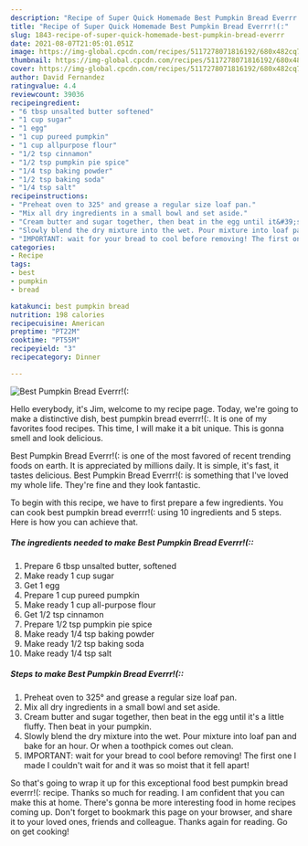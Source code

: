 ```yaml
---
description: "Recipe of Super Quick Homemade Best Pumpkin Bread Everrr!(:"
title: "Recipe of Super Quick Homemade Best Pumpkin Bread Everrr!(:"
slug: 1843-recipe-of-super-quick-homemade-best-pumpkin-bread-everrr
date: 2021-08-07T21:05:01.051Z
image: https://img-global.cpcdn.com/recipes/5117278071816192/680x482cq70/best-pumpkin-bread-everrr-recipe-main-photo.jpg
thumbnail: https://img-global.cpcdn.com/recipes/5117278071816192/680x482cq70/best-pumpkin-bread-everrr-recipe-main-photo.jpg
cover: https://img-global.cpcdn.com/recipes/5117278071816192/680x482cq70/best-pumpkin-bread-everrr-recipe-main-photo.jpg
author: David Fernandez
ratingvalue: 4.4
reviewcount: 39036
recipeingredient:
- "6 tbsp unsalted butter softened"
- "1 cup sugar"
- "1 egg"
- "1 cup pureed pumpkin"
- "1 cup allpurpose flour"
- "1/2 tsp cinnamon"
- "1/2 tsp pumpkin pie spice"
- "1/4 tsp baking powder"
- "1/2 tsp baking soda"
- "1/4 tsp salt"
recipeinstructions:
- "Preheat oven to 325° and grease a regular size loaf pan."
- "Mix all dry ingredients in a small bowl and set aside."
- "Cream butter and sugar together, then beat in the egg until it&#39;s a little fluffy. Then beat in your pumpkin."
- "Slowly blend the dry mixture into the wet. Pour mixture into loaf pan and bake for an hour. Or when a toothpick comes out clean."
- "IMPORTANT: wait for your bread to cool before removing! The first one I made I couldn&#39;t wait for and it was so moist that it fell apart!"
categories:
- Recipe
tags:
- best
- pumpkin
- bread

katakunci: best pumpkin bread 
nutrition: 198 calories
recipecuisine: American
preptime: "PT22M"
cooktime: "PT55M"
recipeyield: "3"
recipecategory: Dinner

---
```



![Best Pumpkin Bread Everrr!(:](https://img-global.cpcdn.com/recipes/5117278071816192/680x482cq70/best-pumpkin-bread-everrr-recipe-main-photo.jpg)

Hello everybody, it's Jim, welcome to my recipe page. Today, we're going to make a distinctive dish, best pumpkin bread everrr!(:. It is one of my favorites food recipes. This time, I will make it a bit unique. This is gonna smell and look delicious.



Best Pumpkin Bread Everrr!(: is one of the most favored of recent trending foods on earth. It is appreciated by millions daily. It is simple, it's fast, it tastes delicious. Best Pumpkin Bread Everrr!(: is something that I've loved my whole life. They're fine and they look fantastic.


To begin with this recipe, we have to first prepare a few ingredients. You can cook best pumpkin bread everrr!(: using 10 ingredients and 5 steps. Here is how you can achieve that.

<!--inarticleads1-->

##### The ingredients needed to make Best Pumpkin Bread Everrr!(::

1. Prepare 6 tbsp unsalted butter, softened
1. Make ready 1 cup sugar
1. Get 1 egg
1. Prepare 1 cup pureed pumpkin
1. Make ready 1 cup all-purpose flour
1. Get 1/2 tsp cinnamon
1. Prepare 1/2 tsp pumpkin pie spice
1. Make ready 1/4 tsp baking powder
1. Make ready 1/2 tsp baking soda
1. Make ready 1/4 tsp salt




<!--inarticleads2-->

##### Steps to make Best Pumpkin Bread Everrr!(::

1. Preheat oven to 325° and grease a regular size loaf pan.
1. Mix all dry ingredients in a small bowl and set aside.
1. Cream butter and sugar together, then beat in the egg until it&#39;s a little fluffy. Then beat in your pumpkin.
1. Slowly blend the dry mixture into the wet. Pour mixture into loaf pan and bake for an hour. Or when a toothpick comes out clean.
1. IMPORTANT: wait for your bread to cool before removing! The first one I made I couldn&#39;t wait for and it was so moist that it fell apart!




So that's going to wrap it up for this exceptional food best pumpkin bread everrr!(: recipe. Thanks so much for reading. I am confident that you can make this at home. There's gonna be more interesting food in home recipes coming up. Don't forget to bookmark this page on your browser, and share it to your loved ones, friends and colleague. Thanks again for reading. Go on get cooking!
